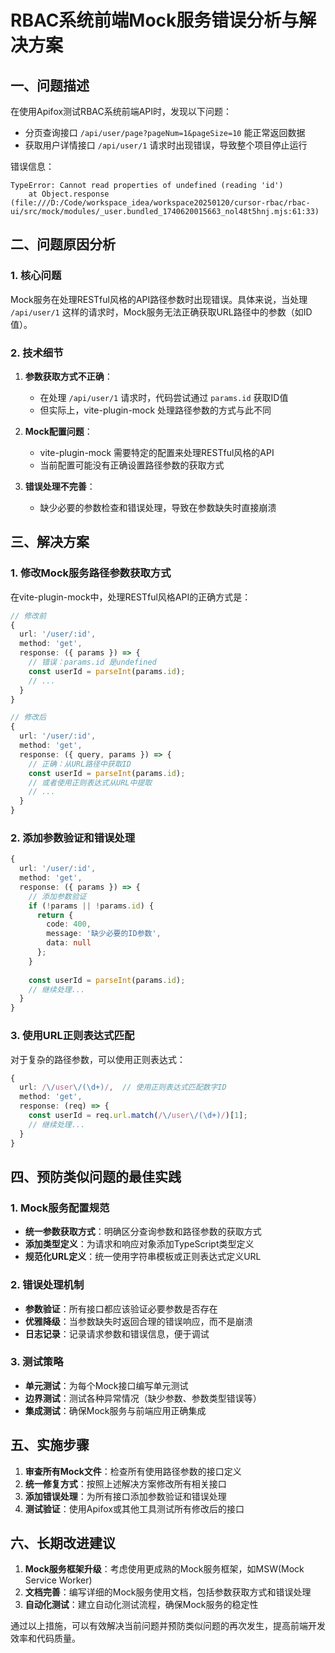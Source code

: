 # RBAC系统前端Mock服务错误分析与解决方案

## 一、问题描述

在使用Apifox测试RBAC系统前端API时，发现以下问题：
- 分页查询接口 `/api/user/page?pageNum=1&pageSize=10` 能正常返回数据
- 获取用户详情接口 `/api/user/1` 请求时出现错误，导致整个项目停止运行

错误信息：
```
TypeError: Cannot read properties of undefined (reading 'id')
    at Object.response (file:///D:/Code/workspace_idea/workspace20250120/cursor-rbac/rbac-ui/src/mock/modules/_user.bundled_1740620015663_nol48t5hnj.mjs:61:33)
```

## 二、问题原因分析

### 1. 核心问题

Mock服务在处理RESTful风格的API路径参数时出现错误。具体来说，当处理 `/api/user/1` 这样的请求时，Mock服务无法正确获取URL路径中的参数（如ID值）。

### 2. 技术细节

1. **参数获取方式不正确**：
   - 在处理 `/api/user/1` 请求时，代码尝试通过 `params.id` 获取ID值
   - 但实际上，vite-plugin-mock 处理路径参数的方式与此不同

2. **Mock配置问题**：
   - vite-plugin-mock 需要特定的配置来处理RESTful风格的API
   - 当前配置可能没有正确设置路径参数的获取方式

3. **错误处理不完善**：
   - 缺少必要的参数检查和错误处理，导致在参数缺失时直接崩溃

## 三、解决方案

### 1. 修改Mock服务路径参数获取方式

在vite-plugin-mock中，处理RESTful风格API的正确方式是：

```typescript
// 修改前
{
  url: '/user/:id',
  method: 'get',
  response: ({ params }) => {
    // 错误：params.id 是undefined
    const userId = parseInt(params.id);
    // ...
  }
}

// 修改后
{
  url: '/user/:id',
  method: 'get',
  response: ({ query, params }) => {
    // 正确：从URL路径中获取ID
    const userId = parseInt(params.id);
    // 或者使用正则表达式从URL中提取
    // ...
  }
}
```

### 2. 添加参数验证和错误处理

```typescript
{
  url: '/user/:id',
  method: 'get',
  response: ({ params }) => {
    // 添加参数验证
    if (!params || !params.id) {
      return {
        code: 400,
        message: '缺少必要的ID参数',
        data: null
      };
    }
    
    const userId = parseInt(params.id);
    // 继续处理...
  }
}
```

### 3. 使用URL正则表达式匹配

对于复杂的路径参数，可以使用正则表达式：

```typescript
{
  url: /\/user\/(\d+)/,  // 使用正则表达式匹配数字ID
  method: 'get',
  response: (req) => {
    const userId = req.url.match(/\/user\/(\d+)/)[1];
    // 继续处理...
  }
}
```

## 四、预防类似问题的最佳实践

### 1. Mock服务配置规范

- **统一参数获取方式**：明确区分查询参数和路径参数的获取方式
- **添加类型定义**：为请求和响应对象添加TypeScript类型定义
- **规范化URL定义**：统一使用字符串模板或正则表达式定义URL

### 2. 错误处理机制

- **参数验证**：所有接口都应该验证必要参数是否存在
- **优雅降级**：当参数缺失时返回合理的错误响应，而不是崩溃
- **日志记录**：记录请求参数和错误信息，便于调试

### 3. 测试策略

- **单元测试**：为每个Mock接口编写单元测试
- **边界测试**：测试各种异常情况（缺少参数、参数类型错误等）
- **集成测试**：确保Mock服务与前端应用正确集成

## 五、实施步骤

1. **审查所有Mock文件**：检查所有使用路径参数的接口定义
2. **统一修复方式**：按照上述解决方案修改所有相关接口
3. **添加错误处理**：为所有接口添加参数验证和错误处理
4. **测试验证**：使用Apifox或其他工具测试所有修改后的接口

## 六、长期改进建议

1. **Mock服务框架升级**：考虑使用更成熟的Mock服务框架，如MSW(Mock Service Worker)
2. **文档完善**：编写详细的Mock服务使用文档，包括参数获取方式和错误处理
3. **自动化测试**：建立自动化测试流程，确保Mock服务的稳定性

通过以上措施，可以有效解决当前问题并预防类似问题的再次发生，提高前端开发效率和代码质量。 